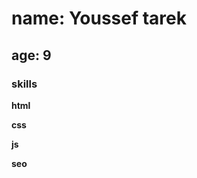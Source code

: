  <meta charset="UTF-8">

  <meta name="keywords" content="youssef">
  <meta name="author" content="youssef tarek">
  <meta name="viewport" content="width=device-width, initial-scale=1.0">
  <meta name="theme-color">
<meta name="description">

# name: Youssef tarek

## age: 9

### skills

**html**

**css**

**js**

**seo**

